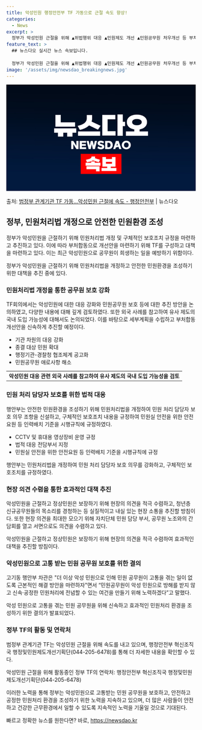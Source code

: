 ```yaml
---
title: 악성민원 행정안전부 TF 가동으로 근절 속도 향상!
categories:
  - News
excerpt: >
  정부가 악성민원 근절을 위해 ▲위법행위 대응 ▲민원제도 개선 ▲민원공무원 처우개선 등 부처합동 개선안을 마련…
feature_text: >
  ## 뉴스다오 실시간 뉴스 속보입니다.

  정부가 악성민원 근절을 위해 ▲위법행위 대응 ▲민원제도 개선 ▲민원공무원 처우개선 등 부처합동 개선안을 마련…
image: '/assets/img/newsdao_breakingnews.jpg'
---
```


![뉴스다오 속보](/assets/img/newsdao_breakingnews.jpg)

<p>출처: <a href="https://newsdao.kr/3386" rel="dofollow">범정부 관계기관 TF 가동…악성민원 근절에 속도 - 행정안전부</a> | 뉴스다오</p>

<h2 data-ke-size="size26">정부, 민원처리법 개정으로 안전한 민원환경 조성</h2>

정부가 악성민원을 근절하기 위해 민원처리법 개정 및 구체적인 보호조치 규정을 마련하고 추진하고 있다. 이에 따라 부처합동으로 개선안을 마련하기 위해 TF를 구성하고 대책을 마련하고 있다. 이는 최근 악성민원으로 공무원이 희생하는 일을 예방하기 위함이다.

<p data-ke-size="size16">정부가 악성민원을 근절하기 위해 민원처리법을 개정하고 안전한 민원환경을 조성하기 위한 대책을 추진 중에 있다.</p>

<h3>민원처리법 개정을 통한 공무원 보호 강화</h3>

TF회의에서는 악성민원에 대한 대응 강화와 민원공무원 보호 등에 대한 추진 방안을 논의하였고, 다양한 내용에 대해 깊게 검토하였다. 또한 외국 사례를 참고하여 유사 제도의 국내 도입 가능성에 대해서도 논의되었다. 이를 바탕으로 세부계획을 수립하고 부처합동 개선안을 신속하게 추진할 예정이다.

<ul>
  <li>기관 차원의 대응 강화</li>
  <li>종결 대상 민원 확대</li>
  <li>행정기관-경찰청 협조체계 공고화</li>
  <li>민원공무원 애로사항 해소</li>
</ul>

<table>
  <tr>
    <td style="text-align: center; height: 17px;"><b>악성민원 대응 관련 외국 사례를 참고하여 유사 제도의 국내 도입 가능성을 검토</b></td>
  </tr>
</table>

<h3>민원 처리 담당자 보호를 위한 법적 대응</h3>

행안부는 안전한 민원환경을 조성하기 위해 민원처리법을 개정하여 민원 처리 담당자 보호 의무 조항을 신설하고, 구체적인 보호조치 내용을 규정하여 민원실 안전을 위한 안전요원 등 인력배치 기준을 시행규칙에 규정하였다.

<ul>
  <li>CCTV 및 휴대용 영상장비 운영 규정</li>
  <li>법적 대응 전담부서 지정</li>
  <li>민원실 안전을 위한 안전요원 등 인력배치 기준을 시행규칙에 규정</li>
</ul>

<p data-ke-size="size16">행안부는 민원처리법을 개정하여 민원 처리 담당자 보호 의무를 강화하고, 구체적인 보호조치를 규정하였다.</p>

<h3>현장 의견 수렴을 통한 효과적인 대책 추진</h3>

악성민원을 근절하고 정상민원은 보장하기 위해 현장의 의견을 적극 수렴하고, 청년층 신규공무원들의 목소리를 경청하는 등 실질적이고 내실 있는 현장 소통을 추진할 방침이다. 또한 현장 의견을 최대한 모으기 위해 자치단체 민원 담당 부서, 공무원 노조와의 간담회를 열고 서면으로도 의견을 수렴하고 있다.

<p data-ke-size="size16">악성민원을 근절하고 정상민원은 보장하기 위해 현장의 의견을 적극 수렴하여 효과적인 대책을 추진할 방침이다.</p>

<h3>악성민원으로 고통 받는 민원 공무원 보호를 위한 결의</h3>

고기동 행안부 차관은 "더 이상 악성 민원으로 인해 민원 공무원이 고통을 겪는 일이 없도록 근본적인 해결 방안을 마련하자"면서 “민원공무원이 악성 민원으로 방해를 받지 않고 신속·공정한 민원처리에 전념할 수 있는 여건을 만들기 위해 노력하겠다”고 말했다.

<p data-ke-size="size16">악성 민원으로 고통을 겪는 민원 공무원을 위해 신속하고 효과적인 민원처리 환경을 조성하기 위한 결의가 발표되었다.</p>

<h3>정부 TF의 활동 및 연락처</h3>

범정부 관계기관 TF는 악성민원 근절을 위해 속도를 내고 있으며, 행정안전부 혁신조직국 행정및민원제도개선기획단(044-205-6478)를 통해 더 자세한 내용을 확인할 수 있다.

<p data-ke-size="size16">악성민원 근절을 위해 활동중인 정부 TF의 연락처: 행정안전부 혁신조직국 행정및민원제도개선기획단(044-205-6478)</p>

이러한 노력을 통해 정부는 악성민원으로 고통받는 민원 공무원을 보호하고, 안전하고 공정한 민원처리 환경을 조성하기 위한 노력을 지속하고 있으며, 더 많은 사람들이 안전하고 건강한 근무환경에서 일할 수 있도록 지속적인 노력을 기울일 것으로 기대된다. 

빠르고 정확한 뉴스를 원한다면? 바로, <a href="https://newsdao.kr" rel="dofollow">https://newsdao.kr</a>


